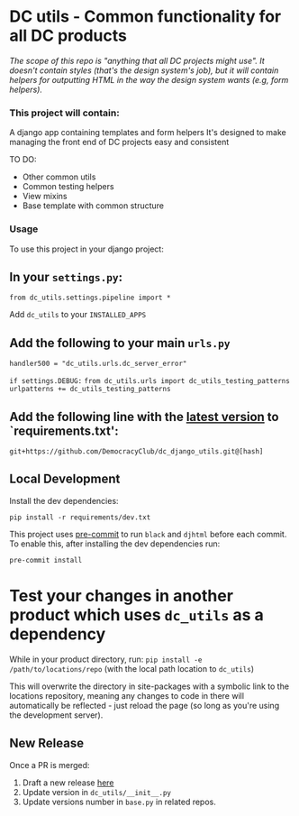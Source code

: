 # DC utils - Common functionality for all DC products

*The scope of this repo is "anything that all DC projects might use". It doesn't contain styles (that's the design system's job), but it will contain helpers for outputting HTML in the way the design system wants (e.g, form helpers).* 

### This project will contain:
 
A django app containing templates and form helpers
It's designed to make managing the front end of DC projects easy and consistent

TO DO: 
- Other common utils  
- Common testing helpers
- View mixins
- Base template with common structure

### Usage
To use this project in your django project: 

## In your `settings.py`:

`from dc_utils.settings.pipeline import *`

Add `dc_utils` to your `INSTALLED_APPS`

## Add the following to your main `urls.py`

`handler500 = "dc_utils.urls.dc_server_error"`

`if settings.DEBUG:`
    `from dc_utils.urls import dc_utils_testing_patterns`
    `urlpatterns += dc_utils_testing_patterns`
## Add the following line with the [latest version](https://github.com/DemocracyClub/dc_django_utils/releases) to `requirements.txt':
`git+https://github.com/DemocracyClub/dc_django_utils.git@[hash]`

## Local Development
Install the dev dependencies:

    pip install -r requirements/dev.txt

This project uses [pre-commit](https://pre-commit.com/#quick-start) to run `black` and `djhtml` before each commit. To enable this, after installing the dev dependencies run:

    pre-commit install

# Test your changes in another product which uses  `dc_utils` as a dependency

While in your product directory, run:
 `pip install -e /path/to/locations/repo` (with the local path location to `dc_utils`)

This will overwrite the directory in site-packages with a symbolic link to the locations repository, meaning any changes to code in there will automatically be reflected - just reload the page (so long as you're using the development server).
## New Release
Once a PR is merged: 
1. Draft a new release [here](https://github.com/DemocracyClub/dc_django_utils/releases) 
2. Update version in `dc_utils/__init__.py`
3. Update versions number in `base.py` in related repos. 
